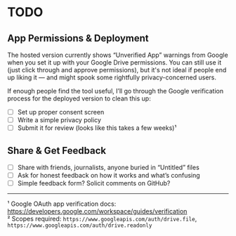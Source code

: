 # TODO

## App Permissions & Deployment

The hosted version currently shows “Unverified App” warnings from Google when you set it up with your Google Drive permissions. You can still use it (just click through and approve permissions), but it's not ideal if people end up liking it — and might spook some rightfully privacy-concerned users.

If enough people find the tool useful, I’ll go through the Google verification process for the deployed version to clean this up:
- [ ] Set up proper consent screen
- [ ] Write a simple privacy policy
- [ ] Submit it for review (looks like this takes a few weeks)¹

## Share & Get Feedback 

- [ ] Share with friends, journalists, anyone buried in “Untitled” files
- [ ] Ask for honest feedback on how it works and what’s confusing
- [ ] Simple feedback form? Solicit comments on GitHub? 

---

¹ Google OAuth app verification docs: https://developers.google.com/workspace/guides/verification  
² Scopes required: `https://www.googleapis.com/auth/drive.file`, `https://www.googleapis.com/auth/drive.readonly`  
